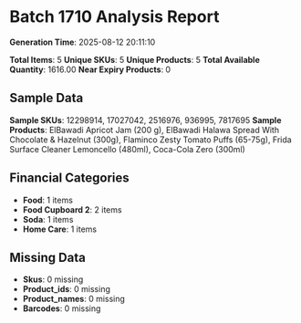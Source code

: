# Batch 1710 Analysis Report

**Generation Time**: 2025-08-12 20:11:10

**Total Items**: 5
**Unique SKUs**: 5
**Unique Products**: 5
**Total Available Quantity**: 1616.00
**Near Expiry Products**: 0

## Sample Data
**Sample SKUs**: 12298914, 17027042, 2516976, 936995, 7817695
**Sample Products**: ElBawadi Apricot Jam (200 g), ElBawadi Halawa Spread With Chocolate & Hazelnut (300g), Flaminco Zesty Tomato Puffs (65-75g), Frida Surface Cleaner Lemoncello (480ml), Coca-Cola Zero (300ml)

## Financial Categories
- **Food**: 1 items
- **Food Cupboard 2**: 2 items
- **Soda**: 1 items
- **Home Care**: 1 items

## Missing Data
- **Skus**: 0 missing
- **Product_ids**: 0 missing
- **Product_names**: 0 missing
- **Barcodes**: 0 missing
